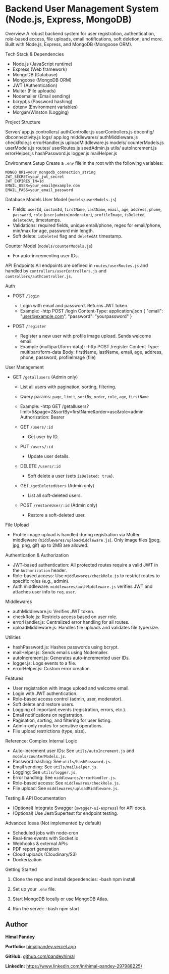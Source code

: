# Backend User Management System (Node.js, Express, MongoDB)

 Overview
  A robust backend system for user registration, authentication, role-based access, file uploads, email notifications, soft deletion, and more. Built with Node.js, Express, and MongoDB (Mongoose ORM).



 Tech Stack & Dependencies
  - Node.js (JavaScript runtime)
  - Express (Web framework)
  - MongoDB (Database)
  - Mongoose (MongoDB ORM)
  - JWT (Authentication)
  - Multer (File uploads)
  - Nodemailer (Email sending)
  - bcryptjs (Password hashing)
  - dotenv (Environment variables)
  - Morgan/Winston (Logging)


 Project Structure

  Server/
    app.js
    controllers/
      authController.js
      userControllers.js
    dbconfig/
      dbconnectivity.js
    logs/
      app.log
    middlewares/
      authMiddleware.js
      checkRole.js
      errorHandler.js
      uploadMiddleware.js
    models/
      counterModels.js
      userModels.js
    routes/
      userRoutes.js
    seedAdmin.js
    utils/
      autoIncrement.js
      errorHelper.js
      hashPassword.js
      logger.js
      mailHelper.js




 Environment Setup
  Create a `.env` file in the root with the following variables:

    MONGO_URI=your_mongodb_connection_string
    JWT_SECRET=your_jwt_secret
    JWT_EXPIRES_IN=1d
    EMAIL_USER=your_email@example.com
    EMAIL_PASS=your_email_password




 Database Models
  User Model (`models/userModels.js`)
  - Fields: `userId`, `customId`, `firstName`, `lastName`, `email`, `age`, `address`, `phone`, `password`, `role` (`user|admin|moderator`), `profileImage`, `isDeleted`, `deletedAt`, timestamps.
  - Validations: required fields, unique email/phone, regex for email/phone, min/max for age, password min length.
  - Soft delete: `isDeleted` flag and `deletedAt` timestamp.

 Counter Model (`models/counterModels.js`)
  - For auto-incrementing user IDs.



 API Endpoints
  All endpoints are defined in `routes/userRoutes.js` and handled by `controllers/userControllers.js` and `controllers/authController.js`.

 Auth
- POST `/login`
  - Login with email and password. Returns JWT token.
  - Example:
    -http
    POST /login
    Content-Type: application/json
    {
      "email": "user@example.com",
      "password": "yourpassword"
    }
    

- POST `/register`
  - Register a new user with profile image upload. Sends welcome email.
  - Example (multipart/form-data):
    -http
    POST /register
    Content-Type: multipart/form-data
    Body: firstName, lastName, email, age, address, phone, password, profileImage (file)
    

 User Management
- GET `/getallusers` (Admin only)
  - List all users with pagination, sorting, filtering.
  - Query params: `page`, `limit`, `sortBy`, `order`, `role`, `age`, `firstName`
  - Example:
    -http
    GET /getallusers?limit=5&page=2&sortBy=firstName&order=asc&role=admin
    Authorization: Bearer <token>
    

  - GET `/users/:id`
    - Get user by ID.

  - PUT `/users/:id`
    - Update user details.

  - DELETE `/users/:id`
    - Soft delete a user (sets `isDeleted: true`).

  - GET `/getDeletedUsers` (Admin only)
    - List all soft-deleted users.

  - POST `/restoreUser/:id` (Admin only)
    - Restore a soft-deleted user.

 File Upload
  - Profile image upload is handled during registration via Multer middleware (`middlewares/uploadMiddleware.js`). Only image files (jpeg, jpg, png, gif) up to 2MB are allowed.



 Authentication & Authorization
  - JWT-based authentication: All protected routes require a valid JWT in the `Authorization` header.
  - Role-based access: Use `middlewares/checkRole.js` to restrict routes to specific roles (e.g., admin).
  - Auth middleware: `middlewares/authMiddleware.js` verifies JWT and attaches user info to `req.user`.



 Middlewares
  - authMiddleware.js: Verifies JWT token.
  - checkRole.js: Restricts access based on user role.
  - errorHandler.js: Centralized error handling for all routes.
  - uploadMiddleware.js: Handles file uploads and validates file type/size.



 Utilities
  - hashPassword.js: Hashes passwords using bcrypt.
  - mailHelper.js: Sends emails using Nodemailer.
  - autoIncrement.js: Generates auto-incremented user IDs.
  - logger.js: Logs events to a file.
  - errorHelper.js: Custom error creation.



 Features
  - User registration with image upload and welcome email.
  - Login with JWT authentication.
  - Role-based access control (admin, user, moderator).
  - Soft delete and restore users.
  - Logging of important events (registration, errors, etc.).
  - Email notifications on registration.
  - Pagination, sorting, and filtering for user listing.
  - Admin-only routes for sensitive operations.
  - File upload restrictions (type, size).



 Reference: Complex Internal Logic
  - Auto-increment user IDs: See `utils/autoIncrement.js` and `models/counterModels.js`.
  - Password hashing: See `utils/hashPassword.js`.
  - Email sending: See `utils/mailHelper.js`.
  - Logging: See `utils/logger.js`.
  - Error handling: See `middlewares/errorHandler.js`.
  - Role-based access: See `middlewares/checkRole.js`.
  - File upload: See `middlewares/uploadMiddleware.js`.



 Testing & API Documentation
  - (Optional) Integrate Swagger (`swagger-ui-express`) for API docs.
  - (Optional) Use Jest/Supertest for endpoint testing.



 Advanced Ideas (Not implemented by default)
  - Scheduled jobs with node-cron
  - Real-time events with Socket.io
  - Webhooks & external APIs
  - PDF report generation
  - Cloud uploads (Cloudinary/S3)
  - Dockerization



 Getting Started
  1. Clone the repo and install dependencies:
    -bash
    npm install
    
  2. Set up your `.env` file.
  3. Start MongoDB locally or use MongoDB Atlas.
  4. Run the server:
    -bash
    npm start
   

## Author

**Himal Pandey**

**Portfolio:** [himalpandey.vercel.app](https://himalpandey.vercel.app/)

**GitHub:** [github.com/pandeyhimal](https://github.com/pandeyhimal)

**LinkedIn:** https://www.linkedin.com/in/himal-pandey-297988225/

